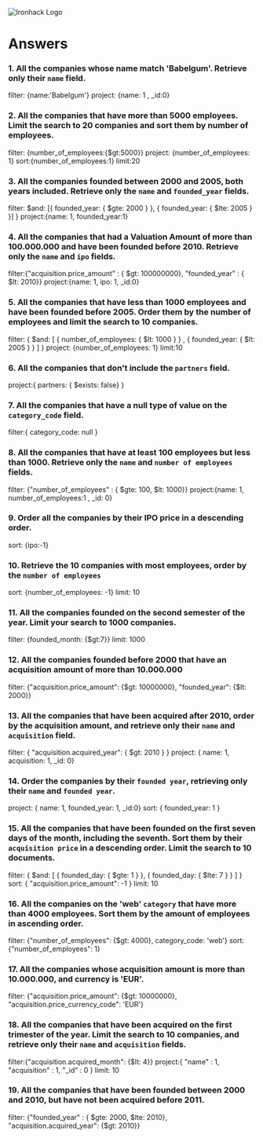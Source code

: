 ![Ironhack Logo](https://i.imgur.com/1QgrNNw.png)

# Answers

### 1. All the companies whose name match 'Babelgum'. Retrieve only their `name` field.

<!-- Your Code Goes Here -->
filter:  {name:'Babelgum'}
project: {name: 1 , _id:0}

### 2. All the companies that have more than 5000 employees. Limit the search to 20 companies and sort them by **number of employees**.

<!-- Your Code Goes Here -->
filter: {number_of_employees:{$gt:5000}}
project: {number_of_employees: 1}
sort:{number_of_employees:1}
limit:20

### 3. All the companies founded between 2000 and 2005, both years included. Retrieve only the `name` and `founded_year` fields.

<!-- Your Code Goes Here -->
filter:  $and: [{ founded_year: { $gte: 2000 } }, { founded_year: { $lte: 2005 } }] }
project:{name: 1, founded_year:1}

### 4. All the companies that had a Valuation Amount of more than 100.000.000 and have been founded before 2010. Retrieve only the `name` and `ipo` fields.

<!-- Your Code Goes Here -->
filter:{"acquisition.price_amount" : { $gt: 100000000}, "founded_year" : { $lt: 2010}}
project:{name: 1, ipo: 1, _id:0}

### 5. All the companies that have less than 1000 employees and have been founded before 2005. Order them by the number of employees and limit the search to 10 companies.

<!-- Your Code Goes Here -->
filter: { $and: [ { number_of_employees: { $lt: 1000 } } , { founded_year: { $lt: 2005 }  } ] }
project: {number_of_employees: 1}
limit:10

### 6. All the companies that don't include the `partners` field.

<!-- Your Code Goes Here -->
project:{ partners: { $exists: false} }

### 7. All the companies that have a null type of value on the `category_code` field.

<!-- Your Code Goes Here -->
 filter:{ category_code: null }

### 8. All the companies that have at least 100 employees but less than 1000. Retrieve only the `name` and `number of employees` fields.

<!-- Your Code Goes Here -->
filter: {"number_of_employees" : { $gte: 100, $lt: 1000}}
project:{name: 1, number_of_employees:1 , _id: 0}

### 9. Order all the companies by their IPO price in a descending order.

<!-- Your Code Goes Here -->
sort: {ipo:-1}
### 10. Retrieve the 10 companies with most employees, order by the `number of employees`

<!-- Your Code Goes Here -->
sort: {number_of_employees: -1}
limit: 10



### 11. All the companies founded on the second semester of the year. Limit your search to 1000 companies.

<!-- Your Code Goes Here -->

filter: {founded_month: {$gt:7}}
limit: 1000


### 12. All the companies founded before 2000 that have an acquisition amount of more than 10.000.000

<!-- Your Code Goes Here -->
filter: {"acquisition.price_amount": {$gt: 10000000}, "founded_year": {$lt: 2000}}

### 13. All the companies that have been acquired after 2010, order by the acquisition amount, and retrieve only their `name` and `acquisition` field.

<!-- Your Code Goes Here -->
filter: { "acquisition.acquired_year": { $gt: 2010 } }
project: { name: 1, acquisition: 1, _id: 0}

### 14. Order the companies by their `founded year`, retrieving only their `name` and `founded year`.

<!-- Your Code Goes Here -->
project: { name: 1, founded_year: 1, _id:0}
sort: { founded_year: 1 }


### 15. All the companies that have been founded on the first seven days of the month, including the seventh. Sort them by their `acquisition price` in a descending order. Limit the search to 10 documents.

<!-- Your Code Goes Here -->
filter: { $and: [ { founded_day: { $gte: 1 } }, { founded_day: { $lte: 7 } } ] }
sort: { "acquisition.price_amount": -1 }
limit: 10
### 16. All the companies on the 'web' `category` that have more than 4000 employees. Sort them by the amount of employees in ascending order.

<!-- Your Code Goes Here -->
filter: {"number_of_employees": {$gt: 4000}, category_code: 'web'}
sort: {"number_of_employees": 1}

### 17. All the companies whose acquisition amount is more than 10.000.000, and currency is 'EUR'.

<!-- Your Code Goes Here -->
filter: {"acquisition.price_amount": {$gt: 10000000}, "acquisition.price_currency_code": 'EUR'}


### 18. All the companies that have been acquired on the first trimester of the year. Limit the search to 10 companies, and retrieve only their `name` and `acquisition` fields.

<!-- Your Code Goes Here -->
filter:{"acquisition.acquired_month": {$lt: 4}}
project:{ "name" : 1, "acquisition" : 1, "_id" : 0 }
limit: 10

### 19. All the companies that have been founded between 2000 and 2010, but have not been acquired before 2011.

<!-- Your Code Goes Here -->
filter: {"founded_year" : { $gte: 2000, $lte: 2010}, "acquisition.acquired_year": {$gt: 2010}}
